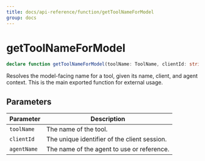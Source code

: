 ```yaml
---
title: docs/api-reference/function/getToolNameForModel
group: docs
---
```


# getToolNameForModel

```ts
declare function getToolNameForModel(toolName: ToolName, clientId: string, agentName: AgentName): Promise<string>;
```

Resolves the model-facing name for a tool, given its name, client, and agent context.
This is the main exported function for external usage.

## Parameters

| Parameter | Description |
|-----------|-------------|
| `toolName` | The name of the tool. |
| `clientId` | The unique identifier of the client session. |
| `agentName` | The name of the agent to use or reference. |
